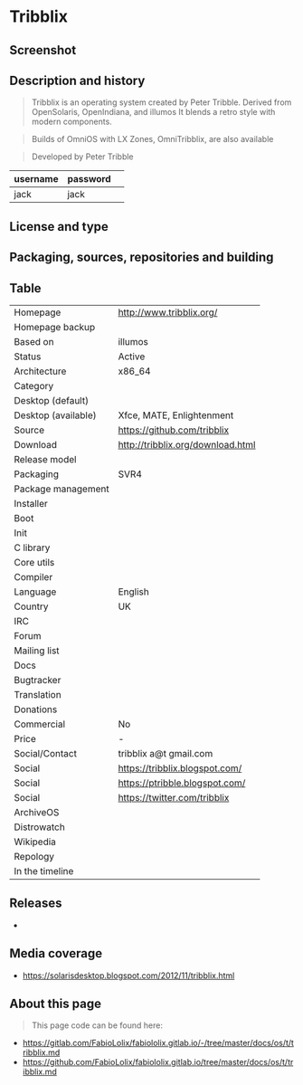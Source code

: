 # Tribblix

## Screenshot


## Description and history

> Tribblix is an operating system created by Peter Tribble. Derived from OpenSolaris, OpenIndiana, and illumos
> It blends a retro style with modern components.

> Builds of OmniOS with LX Zones, OmniTribblix, are also available

> Developed by Peter Tribble

| username | password |  |
|----------|----------|--|
| jack | jack |  |


## License and type

>


## Packaging, sources, repositories and building

>


## Table

|                       |  |
|-----------------------|--|
| Homepage              | <http://www.tribblix.org/> |
| Homepage backup       |  |
| Based on              | illumos |
| Status                | Active |
| Architecture          | x86_64 |
| Category              |  |
| Desktop (default)     |  |
| Desktop (available)   | Xfce, MATE, Enlightenment |
| Source                | <https://github.com/tribblix> |
| Download              | <http://tribblix.org/download.html> |
| Release model         |  |
| Packaging             | SVR4 |
| Package management    |  |
| Installer             |  |
| Boot                  |  |
| Init                  |  |
| C library             |  |
| Core utils            |  |
| Compiler              |  |
| Language              | English |
| Country               | UK |
| IRC                   |  |
| Forum                 |  |
| Mailing list          |  |
| Docs                  |  |
| Bugtracker            |  |
| Translation           |  |
| Donations             |  |
| Commercial            | No |
| Price                 | - |
| Social/Contact        | tribblix a@t gmail.com |
| Social                | <https://tribblix.blogspot.com/> |
| Social                | <https://ptribble.blogspot.com/> |
| Social                | <https://twitter.com/tribblix> |
| ArchiveOS             |  |
| Distrowatch           |  |
| Wikipedia             |  |
| Repology              |  |
| In the timeline       |  |


## Releases

* 


## Media coverage

* <https://solarisdesktop.blogspot.com/2012/11/tribblix.html>


## About this page

> This page code can be found here:

* <https://gitlab.com/FabioLolix/fabiololix.gitlab.io/-/tree/master/docs/os/t/tribblix.md>
* <https://github.com/FabioLolix/fabiololix.gitlab.io/tree/master/docs/os/t/tribblix.md>
